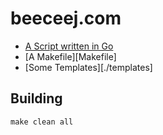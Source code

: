 # beeceej.com

- [A Script written in Go](cmd/main.go)
- [A Makefile][Makefile]
- [Some Templates][./templates]


## Building

```
make clean all
```
